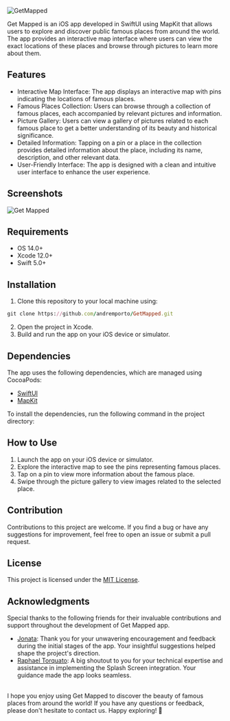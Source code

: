 ![GetMapped](https://socialify.git.ci/andremporto/GetMapped/image?description=1&forks=1&issues=1&language=1&name=1&owner=1&pattern=Signal&pulls=1&stargazers=1&theme=Auto)

Get Mapped is an iOS app developed in SwiftUI using MapKit that allows users to explore and discover public famous places from around the world. The app provides an interactive map interface where users can view the exact locations of these places and browse through pictures to learn more about them.

## Features

- Interactive Map Interface: The app displays an interactive map with pins indicating the locations of famous places.
- Famous Places Collection: Users can browse through a collection of famous places, each accompanied by relevant pictures and information.
- Picture Gallery: Users can view a gallery of pictures related to each famous place to get a better understanding of its beauty and historical significance.
- Detailed Information: Tapping on a pin or a place in the collection provides detailed information about the place, including its name, description, and other relevant data.
- User-Friendly Interface: The app is designed with a clean and intuitive user interface to enhance the user experience.

## Screenshots

![Get Mapped](./GetMapped/Documentation/getmapped.gif)

## Requirements

- OS 14.0+
- Xcode 12.0+
- Swift 5.0+

## Installation

1. Clone this repository to your local machine using:

```ruby
git clone https://github.com/andremporto/GetMapped.git

```

2. Open the project in Xcode.
3. Build and run the app on your iOS device or simulator.

## Dependencies

The app uses the following dependencies, which are managed using CocoaPods:

- [SwiftUI](https://developer.apple.com/documentation/swiftui)
- [MapKit](https://developer.apple.com/documentation/mapkit)

To install the dependencies, run the following command in the project directory:

## How to Use

1. Launch the app on your iOS device or simulator.
2. Explore the interactive map to see the pins representing famous places.
3. Tap on a pin to view more information about the famous place.
4. Swipe through the picture gallery to view images related to the selected place.

## Contribution

Contributions to this project are welcome. If you find a bug or have any suggestions for improvement, feel free to open an issue or submit a pull request.

## License

This project is licensed under the [MIT License](https://chat.openai.com/LICENSE).

## Acknowledgments

Special thanks to the following friends for their invaluable contributions and support throughout the development of Get Mapped app.

- [Jonata](https://github.com/jonataklabunde): Thank you for your unwavering encouragement and feedback during the initial stages of the app. Your insightful suggestions helped shape the project's direction.
- [Raphael Torquato](https://github.com/raphaeltorquat0): A big shoutout to you for your technical expertise and assistance in implementing the Splash Screen integration. Your guidance made the app looks seamless.

<br />
I hope you enjoy using Get Mapped to discover the beauty of famous places from around the world! If you have any questions or feedback, please don't hesitate to contact us. Happy exploring! 🥰
